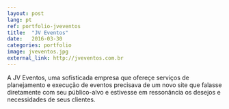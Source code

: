 ```yaml
---
layout: post
lang: pt
ref: portfolio-jveventos
title:  "JV Eventos"
date:   2016-03-30
categories: portfolio
image: jveventos.jpg
external_link: http://jveventos.com.br
---
```


A JV Eventos, uma sofisticada empresa que ofereçe serviços de planejamento e execução de eventos precisava de um novo site que falasse diretamente com seu público-alvo e estivesse em ressonância os desejos e necessidades de seus clientes.